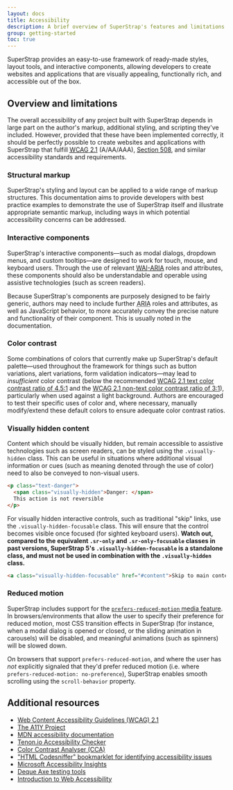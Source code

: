 ```yaml
---
layout: docs
title: Accessibility
description: A brief overview of SuperStrap's features and limitations for the creation of accessible content.
group: getting-started
toc: true
---
```


SuperStrap provides an easy-to-use framework of ready-made styles, layout tools, and interactive components, allowing developers to create websites and applications that are visually appealing, functionally rich, and accessible out of the box.

## Overview and limitations

The overall accessibility of any project built with SuperStrap depends in large part on the author's markup, additional styling, and scripting they've included. However, provided that these have been implemented correctly, it should be perfectly possible to create websites and applications with SuperStrap that fulfill [<abbr title="Web Content Accessibility Guidelines">WCAG</abbr> 2.1](https://www.w3.org/TR/WCAG/) (A/AA/AAA), [Section 508](https://www.section508.gov/), and similar accessibility standards and requirements.

### Structural markup

SuperStrap's styling and layout can be applied to a wide range of markup structures. This documentation aims to provide developers with best practice examples to demonstrate the use of SuperStrap itself and illustrate appropriate semantic markup, including ways in which potential accessibility concerns can be addressed.

### Interactive components

SuperStrap's interactive components—such as modal dialogs, dropdown menus, and custom tooltips—are designed to work for touch, mouse, and keyboard users. Through the use of relevant [<abbr title="Web Accessibility Initiative">WAI</abbr>-<abbr title="Accessible Rich Internet Applications">ARIA</abbr>](https://www.w3.org/WAI/standards-guidelines/aria/) roles and attributes, these components should also be understandable and operable using assistive technologies (such as screen readers).

Because SuperStrap's components are purposely designed to be fairly generic, authors may need to include further <abbr title="Accessible Rich Internet Applications">ARIA</abbr> roles and attributes, as well as JavaScript behavior, to more accurately convey the precise nature and functionality of their component. This is usually noted in the documentation.

### Color contrast

Some combinations of colors that currently make up SuperStrap's default palette—used throughout the framework for things such as button variations, alert variations, form validation indicators—may lead to *insufficient* color contrast (below the recommended [WCAG 2.1 text color contrast ratio of 4.5:1](https://www.w3.org/TR/WCAG/#contrast-minimum) and the [WCAG 2.1 non-text color contrast ratio of 3:1](https://www.w3.org/TR/WCAG/#non-text-contrast)), particularly when used against a light background. Authors are encouraged to test their specific uses of color and, where necessary, manually modify/extend these default colors to ensure adequate color contrast ratios.

### Visually hidden content

Content which should be visually hidden, but remain accessible to assistive technologies such as screen readers, can be styled using the `.visually-hidden` class. This can be useful in situations where additional visual information or cues (such as meaning denoted through the use of color) need to also be conveyed to non-visual users.

```html
<p class="text-danger">
  <span class="visually-hidden">Danger: </span>
  This action is not reversible
</p>
```

For visually hidden interactive controls, such as traditional "skip" links, use the `.visually-hidden-focusable` class. This will ensure that the control becomes visible once focused (for sighted keyboard users). **Watch out, compared to the equivalent `.sr-only` and `.sr-only-focusable` classes in past versions, SuperStrap 5's `.visually-hidden-focusable` is a standalone class, and must not be used in combination with the `.visually-hidden` class.**

```html
<a class="visually-hidden-focusable" href="#content">Skip to main content</a>
```

### Reduced motion

SuperStrap includes support for the [`prefers-reduced-motion` media feature](https://www.w3.org/TR/mediaqueries-5/#prefers-reduced-motion). In browsers/environments that allow the user to specify their preference for reduced motion, most CSS transition effects in SuperStrap (for instance, when a modal dialog is opened or closed, or the sliding animation in carousels) will be disabled, and meaningful animations (such as spinners) will be slowed down.

On browsers that support `prefers-reduced-motion`, and where the user has *not* explicitly signaled that they'd prefer reduced motion (i.e. where `prefers-reduced-motion: no-preference`), SuperStrap enables smooth scrolling using the `scroll-behavior` property.

## Additional resources

- [Web Content Accessibility Guidelines (WCAG) 2.1](https://www.w3.org/TR/WCAG/)
- [The A11Y Project](https://www.a11yproject.com/)
- [MDN accessibility documentation](https://developer.mozilla.org/en-US/docs/Web/Accessibility)
- [Tenon.io Accessibility Checker](https://tenon.io/)
- [Color Contrast Analyser (CCA)](https://www.tpgi.com/color-contrast-checker/)
- ["HTML Codesniffer" bookmarklet for identifying accessibility issues](https://github.com/squizlabs/HTML_CodeSniffer)
- [Microsoft Accessibility Insights](https://accessibilityinsights.io/)
- [Deque Axe testing tools](https://www.deque.com/axe/)
- [Introduction to Web Accessibility](https://www.w3.org/WAI/fundamentals/accessibility-intro/)
